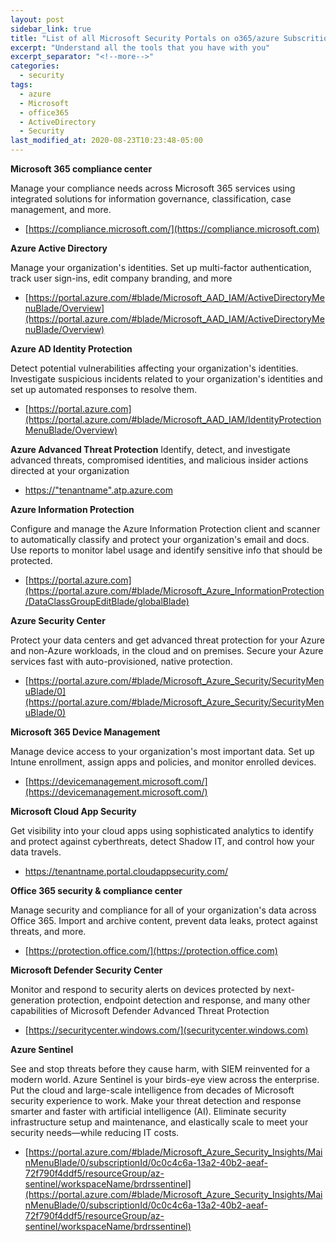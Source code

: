 ```yaml
---
layout: post
sidebar_link: true
title: "List of all Microsoft Security Portals on o365/azure Subscrition"
excerpt: "Understand all the tools that you have with you"
excerpt_separator: "<!--more-->"
categories:
  - security
tags:
  - azure
  - Microsoft
  - office365
  - ActiveDirectory
  - Security
last_modified_at: 2020-08-23T10:23:48-05:00
---
```


**Microsoft 365 compliance center**

Manage your compliance needs across Microsoft 365 services using integrated solutions for information governance, classification, case management, and more.

* [https://compliance.microsoft.com/](https://compliance.microsoft.com)

**Azure Active Directory**

Manage your organization's identities. Set up multi-factor authentication, track user sign-ins, edit company branding, and more

* [https://portal.azure.com/#blade/Microsoft_AAD_IAM/ActiveDirectoryMenuBlade/Overview](https://portal.azure.com/#blade/Microsoft_AAD_IAM/ActiveDirectoryMenuBlade/Overview)



**Azure AD Identity Protection**

Detect potential vulnerabilities affecting your organization's identities. Investigate suspicious incidents related to your organization's identities and set up automated responses to resolve them.

* [https://portal.azure.com](https://portal.azure.com/#blade/Microsoft_AAD_IAM/IdentityProtectionMenuBlade/Overview)


**Azure Advanced Threat Protection**
Identify, detect, and investigate advanced threats, compromised identities, and malicious insider actions directed at your organization

* [https://"tenantname".atp.azure.com](https://tenantname.atp.azure.com/)


**Azure Information Protection**

Configure and manage the Azure Information Protection client and scanner to automatically classify and protect your organization's email and docs. Use reports to monitor label usage and identify sensitive info that should be protected.

* [https://portal.azure.com](https://portal.azure.com/#blade/Microsoft_Azure_InformationProtection/DataClassGroupEditBlade/globalBlade)

**Azure Security Center**

Protect your data centers and get advanced threat protection for your Azure and non-Azure workloads, in the cloud and on premises. Secure your Azure services fast with auto-provisioned, native protection.

* [https://portal.azure.com/#blade/Microsoft_Azure_Security/SecurityMenuBlade/0](https://portal.azure.com/#blade/Microsoft_Azure_Security/SecurityMenuBlade/0)

**Microsoft 365 Device Management**

Manage device access to your organization's most important data. Set up Intune enrollment, assign apps and policies, and monitor enrolled devices.

* [https://devicemanagement.microsoft.com/](https://devicemanagement.microsoft.com/)


**Microsoft Cloud App Security**

Get visibility into your cloud apps using sophisticated analytics to identify and protect against cyberthreats, detect Shadow IT, and control how your data travels.

* [https://tenantname.portal.cloudappsecurity.com/
](ttps://microsoft.portal.cloudappsecurity.com/)

**Office 365 security & compliance center**

Manage security and compliance for all of your organization's data across Office 365. Import and archive content, prevent data leaks, protect against threats, and more.

* [https://protection.office.com/](https://protection.office.com)


**Microsoft Defender Security Center**

Monitor and respond to security alerts on devices protected by next-generation protection, endpoint detection and response, and many other capabilities of Microsoft Defender Advanced Threat Protection

* [https://securitycenter.windows.com/](securitycenter.windows.com)


**Azure Sentinel**

See and stop threats before they cause harm, with SIEM reinvented for a modern world. Azure Sentinel is your birds-eye view across the enterprise. Put the cloud and large-scale intelligence from decades of Microsoft security experience to work. Make your threat detection and response smarter and faster with artificial intelligence (AI). Eliminate security infrastructure setup and maintenance, and elastically scale to meet your security needs—while reducing IT costs.

* [https://portal.azure.com/#blade/Microsoft_Azure_Security_Insights/MainMenuBlade/0/subscriptionId/0c0c4c6a-13a2-40b2-aeaf-72f790f4ddf5/resourceGroup/az-sentinel/workspaceName/brdrssentinel](https://portal.azure.com/#blade/Microsoft_Azure_Security_Insights/MainMenuBlade/0/subscriptionId/0c0c4c6a-13a2-40b2-aeaf-72f790f4ddf5/resourceGroup/az-sentinel/workspaceName/brdrssentinel)
